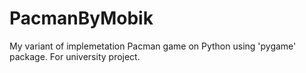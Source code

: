 # PacmanByMobik
My variant of implemetation Pacman game on Python using 'pygame' package. For university project.
